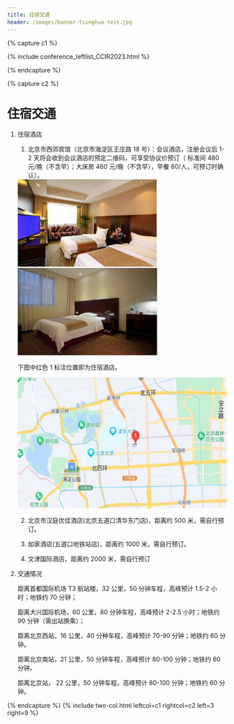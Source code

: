 ```yaml
---
title: 住宿交通
header: /images/banner-tsinghua-test.jpg
---
```


{% capture c1 %}

{% include conference_leftlist_CCIR2023.html %}

{% endcapture %}

{% capture c2 %}

# <i class="fas fa-feather-alt"></i>住宿交通

<p></p>

1. 住宿酒店

   1. 北京市西郊宾馆（北京市海淀区王庄路 18 号）：会议酒店，注册会议后 1-2 天将会收到会议酒店的预定二维码，可享受协议价预订（ 标准间 480 元/晚（不含早）；大床房 460 元/晚（不含早），早餐 60/人，可预订时确认）。
   <div style="text-align: left"><img src="./assets/标准间.png" alt="" style="height:200px;width:auto">  <img src="./assets/大床房.png" alt="" style="height:200px;width:auto"></div>

   下图中红色 1 标注位置即为住宿酒店。

   <div style="text-align: left"><img src="./assets/酒店位置.png" alt="" style="height:300px;width:auto">
   <p></p>

   2. 北京市汉庭优佳酒店(北京五道口清华东门店)，距离约 500 米，需自行预订。<p></p>

   3. 如家酒店(五道口地铁站店)，距离约 1000 米，需自行预订。<p></p>

   4. 文津国际酒店，距离约 2000 米，需自行预订<p></p>

2. 交通情况

   距离首都国际机场 T3 航站楼，32 公里，50 分钟车程，高峰预计 1.5-2 小时；地铁约 70 分钟；

   距离大兴国际机场，60 公里，80 分钟车程，高峰预计 2-2.5 小时；地铁约 90 分钟（需出站换乘）；

   距离北京西站，16 公里，40 分种车程，高峰预计 70-90 分钟；地铁约 60 分钟。

   距离北京南站，21 公里，50 分钟车程，高峰预计 80-100 分钟；地铁约 60 分钟。

   距离北京站， 22 公里，50 分钟车程，高峰预计 80-100 分钟；地铁约 60 分钟。

{% endcapture %}
{% include two-col.html leftcol=c1 rightcol=c2 left=3 right=9 %}
